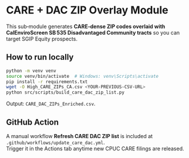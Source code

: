 
# CARE + DAC ZIP Overlay Module

This sub‑module generates **CARE‑dense ZIP codes overlaid with CalEnviroScreen
SB 535 Disadvantaged Community tracts** so you can target SGIP Equity prospects.

## How to run locally

```bash
python -m venv venv
source venv/bin/activate  # Windows: venv\Scripts\activate
pip install -r requirements.txt
wget -O High_CARE_ZIPs_CA.csv <YOUR-PREVIOUS-CSV-URL>
python src/scripts/build_care_dac_zip_list.py
```

Output: `CARE_DAC_ZIPs_Enriched.csv`.

## GitHub Action

A manual workflow **Refresh CARE DAC ZIP list** is included at
`.github/workflows/update_care_dac.yml`.  
Trigger it in the Actions tab anytime new CPUC CARE filings are released.
